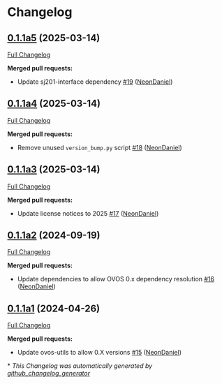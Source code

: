 # Changelog

## [0.1.1a5](https://github.com/NeonGeckoCom/neon-phal-plugin-fan/tree/0.1.1a5) (2025-03-14)

[Full Changelog](https://github.com/NeonGeckoCom/neon-phal-plugin-fan/compare/0.1.1a4...0.1.1a5)

**Merged pull requests:**

- Update sj201-interface dependency [\#19](https://github.com/NeonGeckoCom/neon-phal-plugin-fan/pull/19) ([NeonDaniel](https://github.com/NeonDaniel))

## [0.1.1a4](https://github.com/NeonGeckoCom/neon-phal-plugin-fan/tree/0.1.1a4) (2025-03-14)

[Full Changelog](https://github.com/NeonGeckoCom/neon-phal-plugin-fan/compare/0.1.1a3...0.1.1a4)

**Merged pull requests:**

- Remove unused `version_bump.py` script [\#18](https://github.com/NeonGeckoCom/neon-phal-plugin-fan/pull/18) ([NeonDaniel](https://github.com/NeonDaniel))

## [0.1.1a3](https://github.com/NeonGeckoCom/neon-phal-plugin-fan/tree/0.1.1a3) (2025-03-14)

[Full Changelog](https://github.com/NeonGeckoCom/neon-phal-plugin-fan/compare/0.1.1a2...0.1.1a3)

**Merged pull requests:**

- Update license notices to 2025 [\#17](https://github.com/NeonGeckoCom/neon-phal-plugin-fan/pull/17) ([NeonDaniel](https://github.com/NeonDaniel))

## [0.1.1a2](https://github.com/NeonGeckoCom/neon-phal-plugin-fan/tree/0.1.1a2) (2024-09-19)

[Full Changelog](https://github.com/NeonGeckoCom/neon-phal-plugin-fan/compare/0.1.1a1...0.1.1a2)

**Merged pull requests:**

- Update dependencies to allow OVOS 0.x dependency resolution [\#16](https://github.com/NeonGeckoCom/neon-phal-plugin-fan/pull/16) ([NeonDaniel](https://github.com/NeonDaniel))

## [0.1.1a1](https://github.com/NeonGeckoCom/neon-phal-plugin-fan/tree/0.1.1a1) (2024-04-26)

[Full Changelog](https://github.com/NeonGeckoCom/neon-phal-plugin-fan/compare/0.1.0...0.1.1a1)

**Merged pull requests:**

- Update ovos-utils to allow 0.X versions [\#15](https://github.com/NeonGeckoCom/neon-phal-plugin-fan/pull/15) ([NeonDaniel](https://github.com/NeonDaniel))



\* *This Changelog was automatically generated by [github_changelog_generator](https://github.com/github-changelog-generator/github-changelog-generator)*

